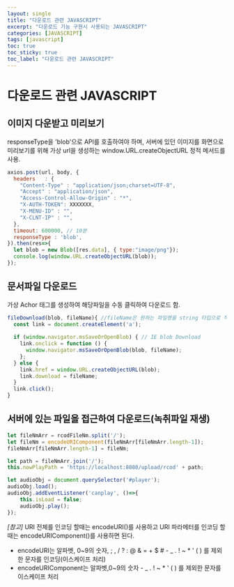 ```yaml
---
layout: single
title: "다운로드 관련 JAVASCRIPT"
excerpt: "다운로드 기능 구현시 사용되는 JAVASCRIPT"
categories: [JAVASCRIPT]
tags: [javascript]
toc: true
toc_sticky: true
toc_label: "다운로드 관련 JAVASCRIPT"
---
```


# 다운로드 관련 JAVASCRIPT
## 이미지 다운받고 미리보기
responseType을 'blob'으로 API를 호출하여야 하며, 
서버에 있던 이미지를 화면으로 미리보기를 위해 가상 url을 생성하는 window.URL.createObjectURL 정적 메서드를 사용.

```javascript
axios.post(url, body, {
  headers   : {
    "Content-Type" : "application/json;charset=UTF-8",
    "Accept" : "application/json",
    "Access-Control-Allow-Origin" : "*",
    "X-AUTH-TOKEN": XXXXXXX,
    "X-MENU-ID" : "",
    "X-CLNT-IP" : "",
  },
  timeout: 600000, // 10분
  responseType : 'blob',
}).then(res=>{
  let blob = new Blob([res.data], { type:"image/png"});
  console.log(window.URL.createObjectURL(blob));
});
```

## 문서파일 다운로드
가상 Achor 태그를 생성하여 해당파일을 수동 클릭하여 다운로드 함.
```javascript
fileDownload(blob, fileName){ //fileName은 원하는 파일명을 string 타입으로 작성함
  const link = document.createElement('a');
  
  if (window.navigator.msSaveOrOpenBlob) { // IE blob Download
    link.onclick = function () {
      window.navigator.msSaveOrOpenBlob(blob, fileName);
    };
  } else {
    link.href = window.URL.createObjectURL(blob);
    link.download = fileName;
  }
  link.click();
}
```

## 서버에 있는 파일을 접근하여 다운로드(녹취파일 재생)
```javascript
let fileNmArr = rcodFileNm.split('/');
let fileNm = encodeURIComponent(fileNmArr[fileNmArr.length-1]);
fileNmArr[fileNmArr.length-1] = fileNm;

let path = fileNmArr.join('/');
this.nowPlayPath = 'https://localhost:8080/upload/rcod' + path;

let audioObj = document.querySelector('#player');
audioObj.load();
audioObj.addEventListener('canplay', ()=>{
    this.isLoad = false;
    audioObj.play();
});
```

*[참고]*
URI 전체를 인코딩 할때는 encodeURI()를 사용하고 URI 파라메터를 인코딩 할때는 encodeURIComponent()를 사용하면 된다.
- encodeURI는 알파벳, 0~9의 숫자, ; , / ? : @ & = + $ #    - _ . ! ~ * ' ( ) 를 제외한 문자를 인코딩(이스케이프 처리)
- encodeURIComponent는 알파벳,0~9의 숫자 - _ . ! ~ * ' ( ) 를 제외한 문자를 이스케이프 처리

